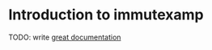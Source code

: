 # Introduction to immutexamp

TODO: write [great documentation](http://jacobian.org/writing/what-to-write/)
